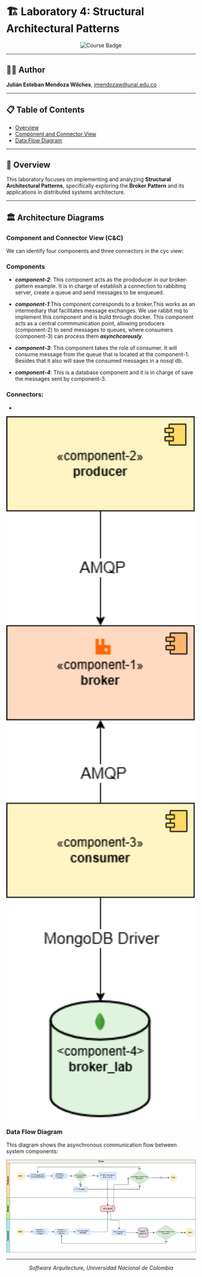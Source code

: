# 🏗️ Laboratory 4: Structural Architectural Patterns

<div align="center">
  <img src="https://img.shields.io/badge/Course-Software%20Architecture-blue?style=for-the-badge" alt="Course Badge">
  

</div>

---

## 👨‍💻 Author
**Julián Esteban Mendoza Wilches**, jmendozaw@unal.edu.co

---

## 📋 Table of Contents
- [Overview](#overview)
- [Component and Connector View](#component-and-connector-view-cc)
- [Data Flow Diagram](#data-flow-diagram)


---

## 🎯 Overview
This laboratory focuses on implementing and analyzing **Structural Architectural Patterns**, specifically exploring the **Broker Pattern** and its applications in distributed systems architecture.

---

## 🏛️ Architecture Diagrams

### Component and Connector View (C&C)

We can identify four components and three connectors in the cyc view:

### Components
* ***component-2***: This component acts as the prododucer in our broker-pattern example. It is in charge of establish a connection to rabbitmq server, create a queue and send messages to be enqueued.

* ***component-1***:This component corresponds to a broker.This works as an intermediary that facilitates message exchanges. We use rabbit mq to implement this component and is build through docker. This component acts as a central commmunication point, allowing producers (component-2) to send messages to queues, where consumers (component-3) can process them ***asynchcorously***.

* ***component-3***: This component takes the role of consumer. It will consume message from the queue that is located at the component-1. Besides that it also will save the consumed messages in a nosql db.

* ***component-4***: This is a database component and it is in charge of save the messages sent by component-3.

### Connectors:
* 

<div align="center">
  <img src="images/cyc.png" alt="Component and Connector View" width="800">
</div>

### Data Flow Diagram
This diagram shows the asynchronous communication flow between system components:

<div align="center">
  <img src="images/df.png" alt="Data Flow Diagram of Asynchronous Communication" width="800">
</div>

---
<div align="center">
  <i>Software Arquitecture, Universidad Nacional de Colombia</i>
</div>